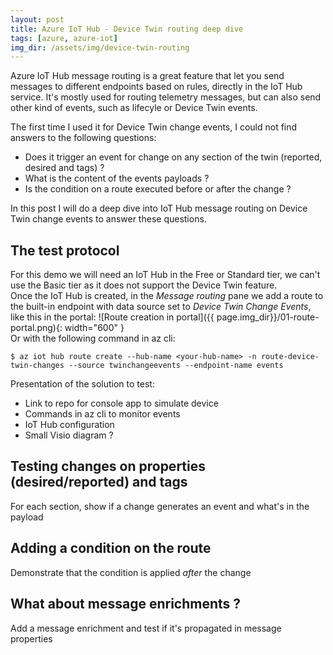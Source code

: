 ```yaml
---
layout: post
title: Azure IoT Hub - Device Twin routing deep dive
tags: [azure, azure-iot]
img_dir: /assets/img/device-twin-routing
---
```


Azure IoT Hub message routing is a great feature that let you send messages to different endpoints based on rules, directly in the IoT Hub service. It's mostly used for routing telemetry messages, but can also send other kind of events, such as lifecyle or Device Twin events.  

The first time I used it for Device Twin change events, I could not find answers to the following questions:  
- Does it trigger an event for change on any section of the twin (reported, desired and tags) ?
- What is the content of the events payloads ?
- Is the condition on a route executed before or after the change ?

In this post I will do a deep dive into IoT Hub message routing on Device Twin change events to answer these questions.


## The test protocol

For this demo we will need an IoT Hub in the Free or Standard tier, we can't use the Basic tier as it does not support the Device Twin feature.  
Once the IoT Hub is created, in the *Message routing* pane we add a route to the built-in endpoint with data source set to *Device Twin Change Events*, like this in the portal:
![Route creation in portal]({{ page.img_dir}}/01-route-portal.png){: width="600" }  
Or with the following command in az cli:
```console
$ az iot hub route create --hub-name <your-hub-name> -n route-device-twin-changes --source twinchangeevents --endpoint-name events
```

Presentation of the solution to test:
- Link to repo for console app to simulate device
- Commands in az cli to monitor events
- IoT Hub configuration
- Small Visio diagram ?


## Testing changes on properties (desired/reported) and tags

For each section, show if a change generates an event and what's in the payload


## Adding a condition on the route

Demonstrate that the condition is applied *after* the change


## What about message enrichments ?

Add a message enrichment and test if it's propagated in message properties